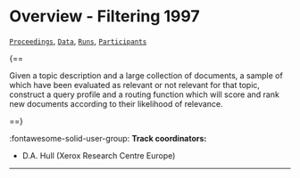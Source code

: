 # Overview - Filtering 1997

[`Proceedings`](./proceedings.md), [`Data`](./data.md), [`Runs`](./runs.md), [`Participants`](./participants.md)

{==

Given a topic description and a large collection of documents, a sample of which have been evaluated as relevant or not relevant for that topic, construct a query profile and a routing function which will score and rank new documents according to their likelihood of relevance.

==}

:fontawesome-solid-user-group: **Track coordinators:**

- D.A. Hull (Xerox Research Centre Europe) 



---

